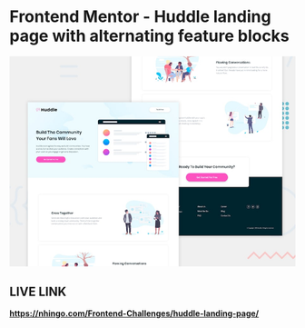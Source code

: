 # Frontend Mentor - Huddle landing page with alternating feature blocks

![Design preview for the Huddle landing page with alternating feature blocks coding challenge](./design/desktop-preview.jpg)

## LIVE LINK

**https://nhingo.com/Frontend-Challenges/huddle-landing-page/**
